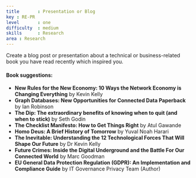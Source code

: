 ```yaml
---
title       : Presentation or Blog
key : RE-PR
level       : one
difficulty  : medium
skills      : Research
area : Research
---
```

Create a blog post or presentation about a technical or business-related book you have read recently which inspired you.

#### Book suggestions:
- **New Rules for the New Economy: 10 Ways the Network Economy is Changing Everything** by Kevin Kelly
- **Graph Databases: New Opportunities for Connected Data Paperback** by Ian Robinson
- **The Dip: The extraordinary benefits of knowing when to quit (and when to stick)** by Seth Godin
- **The Checklist Manifesto: How to Get Things Right** by Atul Gawande
- **Homo Deus: A Brief History of Tomorrow** by Yuval Noah Harari
- **The Inevitable: Understanding the 12 Technological Forces That Will Shape Our Future** by Dr Kevin Kelly
- **Future Crimes: Inside the Digital Underground and the Battle For Our Connected World** by Marc Goodman
- **EU General Data Protection Regulation (GDPR): An Implementation and Compliance Guide** by IT Governance Privacy Team (Author)
